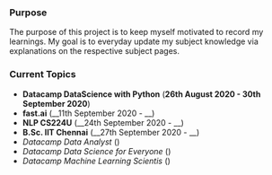 ### Purpose 
  The purpose of this project is to keep myself motivated to record my learnings.
  My goal is to everyday update my subject knowledge via explanations on the respective subject pages.


### Current Topics
  -   **Datacamp DataScience with Python** (__26th August 2020 - 30th September 2020__)
  -   **fast.ai** (__11th September 2020 - __)
  -   **NLP CS224U** (__24th September 2020 - __)
  -   **B.Sc. IIT Chennai** (__27th September 2020 - __)
  -   *Datacamp Data Analyst* ()
  -   *Datacamp Data Science for Everyone* ()
  -   *Datacamp Machine Learning Scientis* ()
